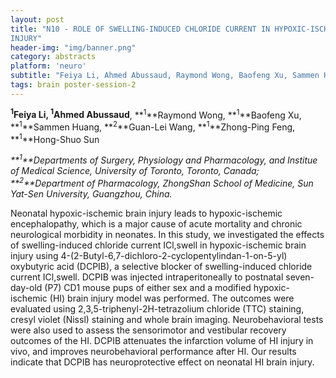 ```yaml
---
layout: post
title: "N10 - ROLE OF SWELLING-INDUCED CHLORIDE CURRENT IN HYPOXIC-ISCHEMIC BRAIN
INJURY"
header-img: "img/banner.png"
category: abstracts
platform: 'neuro'
subtitle: "Feiya Li, Ahmed Abussaud, Raymond Wong, Baofeng Xu, Sammen Huang, Guan-Lei Wang, Zhong-Ping Feng, Hong-Shuo Sun"
tags: brain poster-session-2
---
```


**<sup>1</sup>Feiya Li, <sup>1</sup>Ahmed Abussaud**, **<sup>1</sup>**Raymond Wong, **<sup>1</sup>**Baofeng
Xu, **<sup>1</sup>**Sammen Huang, **<sup>2</sup>**Guan-Lei Wang, **<sup>1</sup>**Zhong-Ping Feng,
**<sup>1</sup>**Hong-Shuo Sun

_**<sup>1</sup>**Departments of Surgery, Physiology and Pharmacology, and
Institue of Medical Science, University of Toronto, Toronto, Canada;
**<sup>2</sup>**Department of Pharmacology, ZhongShan School of Medicine, Sun
Yat-Sen University, Guangzhou, China._

Neonatal hypoxic-ischemic brain injury leads to hypoxic-ischemic
encephalopathy, which is a major cause of acute mortality and chronic
neurological morbidity in neonates. In this study, we investigated the
effects of swelling-induced chloride current ICl,swell in
hypoxic-ischemic brain injury using
4-(2-Butyl-6,7-dichloro-2-cyclopentylindan-1-on-5-yl) oxybutyric acid
(DCPIB), a selective blocker of swelling-induced chloride current
ICl,swell. DCPIB was injected intraperitoneally to postnatal
seven-day-old (P7) CD1 mouse pups of either sex and a modified
hypoxic-ischemic (HI) brain injury model was performed. The outcomes
were evaluated using 2,3,5-triphenyl-2H-tetrazolium chloride (TTC)
staining, cresyl violet (Nissl) staining and whole brain imaging.
Neurobehavioral tests were also used to assess the sensorimotor and
vestibular recovery outcomes of the HI. DCPIB attenuates the infarction
volume of HI injury in vivo, and improves neurobehavioral performance
after HI. Our results indicate that DCPIB has neuroprotective effect on
neonatal HI brain injury.
